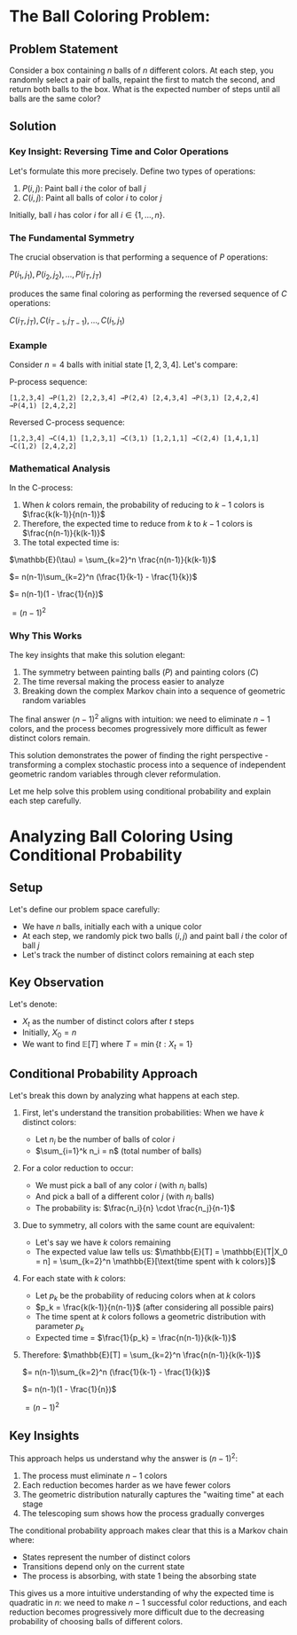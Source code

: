 # The Ball Coloring Problem:

## Problem Statement

Consider a box containing $n$ balls of $n$ different colors. At each step, you randomly select a pair of balls, repaint the first to match the second, and return both balls to the box. What is the expected number of steps until all balls are the same color?

## Solution

### Key Insight: Reversing Time and Color Operations

Let's formulate this more precisely. Define two types of operations:

1. $P(i,j)$: Paint ball $i$ the color of ball $j$
2. $C(i,j)$: Paint all balls of color $i$ to color $j$

Initially, ball $i$ has color $i$ for all $i \in \{1,\ldots,n\}$.

### The Fundamental Symmetry

The crucial observation is that performing a sequence of $P$ operations:

$P(i_1,j_1), P(i_2,j_2), \ldots, P(i_T,j_T)$

produces the same final coloring as performing the reversed sequence of $C$ operations:

$C(i_T,j_T), C(i_{T-1},j_{T-1}), \ldots, C(i_1,j_1)$

### Example

Consider $n=4$ balls with initial state $[1,2,3,4]$. Let's compare:

P-process sequence:

```
[1,2,3,4] →P(1,2) [2,2,3,4] →P(2,4) [2,4,3,4] →P(3,1) [2,4,2,4] →P(4,1) [2,4,2,2]
```

Reversed C-process sequence:

```
[1,2,3,4] →C(4,1) [1,2,3,1] →C(3,1) [1,2,1,1] →C(2,4) [1,4,1,1] →C(1,2) [2,4,2,2]
```

### Mathematical Analysis

In the C-process:

1. When $k$ colors remain, the probability of reducing to $k-1$ colors is $\frac{k(k-1)}{n(n-1)}$
2. Therefore, the expected time to reduce from $k$ to $k-1$ colors is $\frac{n(n-1)}{k(k-1)}$
3. The total expected time is:

$\mathbb{E}(\tau) = \sum_{k=2}^n \frac{n(n-1)}{k(k-1)}$

$= n(n-1)\sum_{k=2}^n (\frac{1}{k-1} - \frac{1}{k})$

$= n(n-1)(1 - \frac{1}{n})$

$= (n-1)^2$

### Why This Works

The key insights that make this solution elegant:

1. The symmetry between painting balls ($P$) and painting colors ($C$)
2. The time reversal making the process easier to analyze
3. Breaking down the complex Markov chain into a sequence of geometric random variables

The final answer $(n-1)^2$ aligns with intuition: we need to eliminate $n-1$ colors, and the process becomes progressively more difficult as fewer distinct colors remain.

This solution demonstrates the power of finding the right perspective - transforming a complex stochastic process into a sequence of independent geometric random variables through clever reformulation.

Let me help solve this problem using conditional probability and explain each step carefully.

# Analyzing Ball Coloring Using Conditional Probability

## Setup

Let's define our problem space carefully:

- We have $n$ balls, initially each with a unique color
- At each step, we randomly pick two balls $(i,j)$ and paint ball $i$ the color of ball $j$
- Let's track the number of distinct colors remaining at each step

## Key Observation

Let's denote:

- $X_t$ as the number of distinct colors after $t$ steps
- Initially, $X_0 = n$
- We want to find $\mathbb{E}[T]$ where $T = \min\{t: X_t = 1\}$

## Conditional Probability Approach

Let's break this down by analyzing what happens at each step.

1. First, let's understand the transition probabilities:
   When we have $k$ distinct colors:

   - Let $n_i$ be the number of balls of color $i$
   - $\sum_{i=1}^k n_i = n$ (total number of balls)

2. For a color reduction to occur:

   - We must pick a ball of any color $i$ (with $n_i$ balls)
   - And pick a ball of a different color $j$ (with $n_j$ balls)
   - The probability is: $\frac{n_i}{n} \cdot \frac{n_j}{n-1}$

3. Due to symmetry, all colors with the same count are equivalent:

   - Let's say we have $k$ colors remaining
   - The expected value law tells us:
     $\mathbb{E}[T] = \mathbb{E}[T|X_0 = n] = \sum_{k=2}^n \mathbb{E}[\text{time spent with k colors}]$

4. For each state with $k$ colors:

   - Let $p_k$ be the probability of reducing colors when at $k$ colors
   - $p_k = \frac{k(k-1)}{n(n-1)}$ (after considering all possible pairs)
   - The time spent at $k$ colors follows a geometric distribution with parameter $p_k$
   - Expected time = $\frac{1}{p_k} = \frac{n(n-1)}{k(k-1)}$

5. Therefore:
   $\mathbb{E}[T] = \sum_{k=2}^n \frac{n(n-1)}{k(k-1)}$

   $= n(n-1)\sum_{k=2}^n (\frac{1}{k-1} - \frac{1}{k})$

   $= n(n-1)(1 - \frac{1}{n})$

   $= (n-1)^2$

## Key Insights

This approach helps us understand why the answer is $(n-1)^2$:

1. The process must eliminate $n-1$ colors
2. Each reduction becomes harder as we have fewer colors
3. The geometric distribution naturally captures the "waiting time" at each stage
4. The telescoping sum shows how the process gradually converges

The conditional probability approach makes clear that this is a Markov chain where:

- States represent the number of distinct colors
- Transitions depend only on the current state
- The process is absorbing, with state 1 being the absorbing state

This gives us a more intuitive understanding of why the expected time is quadratic in $n$: we need to make $n-1$ successful color reductions, and each reduction becomes progressively more difficult due to the decreasing probability of choosing balls of different colors.
